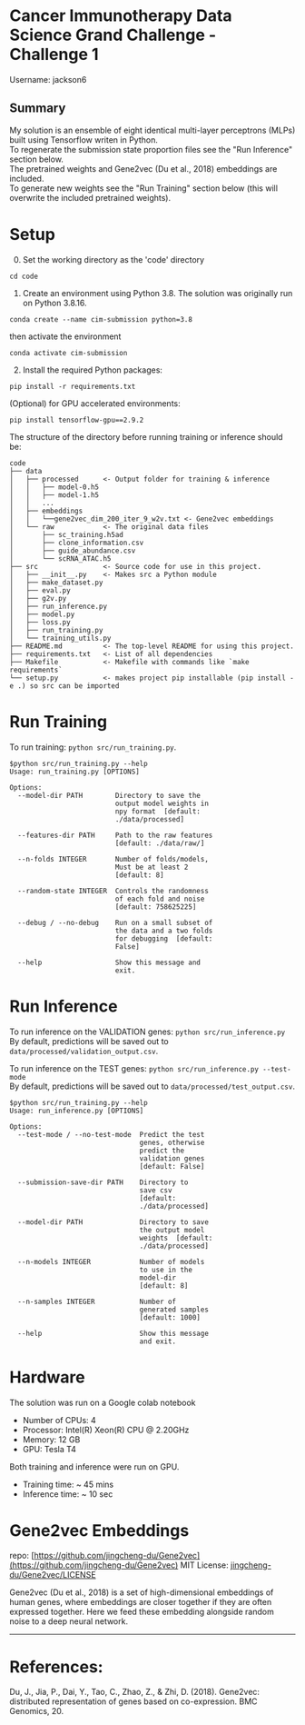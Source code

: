 # Cancer Immunotherapy Data Science Grand Challenge - Challenge 1
Username: jackson6

## Summary

My solution is an ensemble of eight identical multi-layer perceptrons (MLPs) built using Tensorflow writen in Python. \
To regenerate the submission state proportion files see the "Run Inference" section below. \
The pretrained weights and Gene2vec (Du et al., 2018) embeddings are included.  \
To generate new weights see the "Run Training" section below (this will overwrite the included pretrained weights). 

# Setup

0. Set the working directory as the 'code' directory
```
cd code
```

1. Create an environment using Python 3.8. The solution was originally run on Python 3.8.16. 
```
conda create --name cim-submission python=3.8
```

then activate the environment
```
conda activate cim-submission
```

2. Install the required Python packages:
```
pip install -r requirements.txt
```

(Optional) for GPU accelerated environments:

```
pip install tensorflow-gpu==2.9.2
```


The structure of the directory before running training or inference should be:
```
code
├── data
│   ├── processed      <- Output folder for training & inference
│   │   ├── model-0.h5
│   │   ├── model-1.h5
│   │   ...
│   ├── embeddings     
│   │   └──gene2vec_dim_200_iter_9_w2v.txt <- Gene2vec embeddings
│   └── raw            <- The original data files
│       ├── sc_training.h5ad
│       ├── clone_information.csv
│       ├── guide_abundance.csv
│       └── scRNA_ATAC.h5
├── src                <- Source code for use in this project.
│   ├── __init__.py    <- Makes src a Python module
│   ├── make_dataset.py
│   ├── eval.py
│   ├── g2v.py
│   ├── run_inference.py
│   ├── model.py
│   ├── loss.py
│   ├── run_training.py
│   └── training_utils.py
├── README.md          <- The top-level README for using this project.
├── requirements.txt   <- List of all dependencies
├── Makefile           <- Makefile with commands like `make requirements`
└── setup.py           <- makes project pip installable (pip install -e .) so src can be imported
```

# Run Training

To run training: `python src/run_training.py`. 

```commandline
$python src/run_training.py --help
Usage: run_training.py [OPTIONS]

Options:
  --model-dir PATH        Directory to save the
                          output model weights in
                          npy format  [default:
                          ./data/processed]

  --features-dir PATH     Path to the raw features
                          [default: ./data/raw/]

  --n-folds INTEGER       Number of folds/models,
                          Must be at least 2
                          [default: 8]

  --random-state INTEGER  Controls the randomness
                          of each fold and noise
                          [default: 758625225]

  --debug / --no-debug    Run on a small subset of
                          the data and a two folds
                          for debugging  [default:
                          False]

  --help                  Show this message and
                          exit.
```


# Run Inference

To run inference on the VALIDATION genes: `python src/run_inference.py` \
By default, predictions will be saved out to `data/processed/validation_output.csv`. 


To run inference on the TEST genes: `python src/run_inference.py --test-mode` \
By default, predictions will be saved out to `data/processed/test_output.csv`.


```commandline
$python src/run_training.py --help
Usage: run_inference.py [OPTIONS]

Options:
  --test-mode / --no-test-mode  Predict the test
                                genes, otherwise
                                predict the
                                validation genes
                                [default: False]

  --submission-save-dir PATH    Directory to 
                                save csv
                                [default:
                                ./data/processed]

  --model-dir PATH              Directory to save
                                the output model
                                weights  [default:
                                ./data/processed]

  --n-models INTEGER            Number of models
                                to use in the
                                model-dir
                                [default: 8]

  --n-samples INTEGER           Number of 
                                generated samples
                                [default: 1000]

  --help                        Show this message
                                and exit.
```
# Hardware

The solution was run on a Google colab notebook
- Number of CPUs: 4
- Processor: Intel(R) Xeon(R) CPU @ 2.20GHz
- Memory: 12 GB 
- GPU: Tesla T4

Both training and inference were run on GPU.
- Training time: ~ 45 mins
- Inference time: ~ 10 sec

# Gene2vec Embeddings
repo: [https://github.com/jingcheng-du/Gene2vec](https://github.com/jingcheng-du/Gene2vec)
MIT License: [jingcheng-du/Gene2vec/LICENSE](https://github.com/jingcheng-du/Gene2vec/blob/master/LICENSE)
<p>Gene2vec (Du et al., 2018) is a set of high-dimensional embeddings of human genes, where 
embeddings are closer together if they are often expressed together. Here we feed these embedding alongside random noise
to a deep neural network.</p>


--------
# References:
Du, J., Jia, P., Dai, Y., Tao, C., Zhao, Z., & Zhi, D. (2018). Gene2vec: distributed representation of genes based on co-expression. BMC Genomics, 20.


